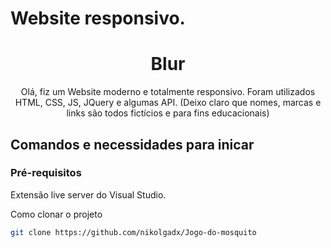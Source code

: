 # Website responsivo.
<h1 align="center" style="font-weight: bold;">Blur</h1>

<p align="center">
    Olá, fiz um Website moderno e totalmente responsivo. Foram utilizados HTML, CSS, JS, JQuery e algumas API.
    (Deixo claro que nomes, marcas e links são todos fictícios  e para fins educacionais)
</p>

<h2 id="started">Comandos e necessidades para inicar</h2>


<h3>Pré-requisitos</h3>

Extensão live server do Visual Studio.


Como clonar o projeto

```bash
git clone https://github.com/nikolgadx/Jogo-do-mosquito
```


